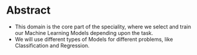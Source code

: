 # Abstract

* This domain is the core part of the speciality, where we select and train our Machine Learning Models depending upon the task.
* We will use different types of Models for different problems, like Classification and Regression.

